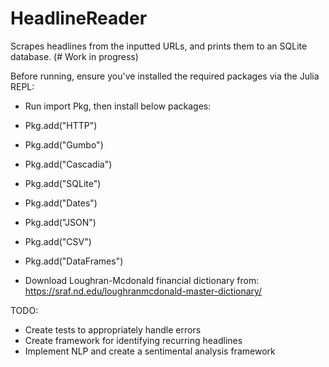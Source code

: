 # HeadlineReader
Scrapes headlines from the inputted URLs, and prints them to an SQLite database. (# Work in progress)

Before running, ensure you've installed the required packages via the Julia REPL:

- Run import Pkg, then install below packages:

- Pkg.add("HTTP")
- Pkg.add("Gumbo")
- Pkg.add("Cascadia")
- Pkg.add("SQLite")
- Pkg.add("Dates")
- Pkg.add("JSON")
- Pkg.add("CSV")
- Pkg.add("DataFrames")

- Download Loughran-Mcdonald financial dictionary from: https://sraf.nd.edu/loughranmcdonald-master-dictionary/

TODO:
- Create tests to appropriately handle errors
- Create framework for identifying recurring headlines
- Implement NLP and create a sentimental analysis framework
